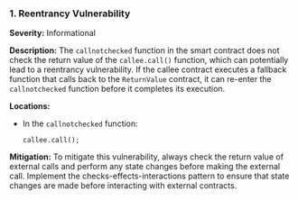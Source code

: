 ### 1. **Reentrancy Vulnerability**

**Severity:**
Informational

**Description:**
The `callnotchecked` function in the smart contract does not check the return value of the `callee.call()` function, which can potentially lead to a reentrancy vulnerability. If the callee contract executes a fallback function that calls back to the `ReturnValue` contract, it can re-enter the `callnotchecked` function before it completes its execution.

**Locations:**

- In the `callnotchecked` function:
  ```solidity
  callee.call();
  ```

**Mitigation:**
To mitigate this vulnerability, always check the return value of external calls and perform any state changes before making the external call. Implement the checks-effects-interactions pattern to ensure that state changes are made before interacting with external contracts.